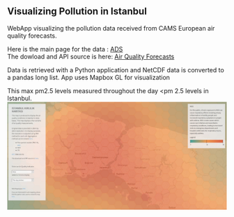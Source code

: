 ## Visualizing Pollution in Istanbul
WebApp visualizing the pollution data received from CAMS European air quality forecasts.

Here is the main page for the data : <a href = 'https://ads.atmosphere.copernicus.eu/cdsapp#!/home'>ADS</a>  
The dowload and API source is here: <a href = 'https://ads.atmosphere.copernicus.eu/cdsapp#!/dataset/cams-europe-air-quality-forecasts?tab=form'>Air Quality Forecasts</a>  

Data is retrieved with a Python application and NetCDF data is converted to a pandas long list. 
App uses Mapbox GL for visualization

This max pm2.5 levels measured throughout the day <pm 2.5 levels in Istanbul. <br>
<img src='https://raw.githubusercontent.com/PrattSAVI/PollutionIstanbul/master/img/Cover.JPG'>

